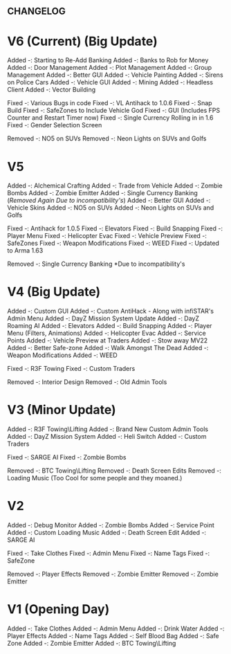CHANGELOG
---------------------

V6 (Current) (Big Update)
=========================================
Added -: Starting to Re-Add Banking
Added -: Banks to Rob for Money
Added -: Door Management
Added -: Plot Management
Added -: Group Management
Added -: Better GUI
Added -: Vehicle Painting
Added -: Sirens on Police Cars
Added -: Vehicle GUI 
Added -: Mining
Added -: Headless Client
Added -: Vector Building

Fixed -: Various Bugs in code
Fixed -: VL Antihack to 1.0.6
Fixed -: Snap Build 
Fixed -: SafeZones to Include Vehicle God
Fixed -: GUI (Includes FPS Counter and Restart Timer now)
Fixed -: Single Currency Rolling in in 1.6
Fixed -: Gender Selection Screen

Removed -: NO5 on SUVs
Removed -: Neon Lights on SUVs and Golfs

V5
=========================================
Added -: Alchemical Crafting
Added -: Trade from Vehicle
Added -: Zombie Bombs
Added -: Zombie Emitter 
Added -: Single Currency Banking (*Removed Again Due to incompatibility's*)
Added -: Better GUI
Added -: Vehicle Skins
Added -: NO5 on SUVs
Added -: Neon Lights on SUVs and Golfs

Fixed -: Antihack for 1.0.5
Fixed -: Elevators
Fixed -: Build Snapping
Fixed -: Player Menu
Fixed -: Helicopter Evac
Fixed -: Vehicle Preview 
Fixed -: SafeZones
Fixed -: Weapon Modifications
Fixed -: WEED
Fixed -: Updated to Arma 1.63

Removed -: Single Currency Banking *Due to incompatibility's


V4 (Big Update)
=========================================
Added -: Custom GUI
Added -: Custom AntiHack - Along with infiSTAR's Admin Menu
Added -: DayZ Mission System Update
Added -: DayZ Roaming AI
Added -: Elevators
Added -: Build Snapping
Added -: Player Menu (Filters, Animations)
Added -: Helicopter Evac
Added -: Service Points
Added -: Vehicle Preview at Traders
Added -: Stow away MV22
Added -: Better Safe-zone
Added -: Walk Amongst The Dead
Added -: Weapon Modifications
Added -: WEED

Fixed -: R3F Towing
Fixed -: Custom Traders

Removed -: Interior Design 
Removed -: Old Admin Tools


V3 (Minor Update)
=========================================
Added -: R3F Towing\Lifting
Added -: Brand New Custom Admin Tools
Added -: DayZ Mission System
Added -: Heli Switch
Added -: Custom Traders

Fixed -: SARGE AI
Fixed -: Zombie Bombs

Removed -: BTC Towing\Lifting
Removed -: Death Screen Edits
Removed -: Loading Music (Too Cool for some people and they moaned.)


V2
=========================================
Added -: Debug Monitor
Added -: Zombie Bombs
Added -: Service Point
Added -: Custom Loading Music
Added -: Death Screen Edit
Added -: SARGE AI

Fixed -: Take Clothes
Fixed -: Admin Menu
Fixed -: Name Tags
Fixed -: SafeZone

Removed -: Player Effects
Removed -: Zombie Emitter
Removed -: Zombie Emitter

V1 (Opening Day)
=========================================
Added -: Take Clothes
Added -: Admin Menu
Added -: Drink Water
Added -: Player Effects
Added -: Name Tags
Added -: Self Blood Bag
Added -: Safe Zone
Added -: Zombie Emitter
Added -: BTC Towing\Lifting